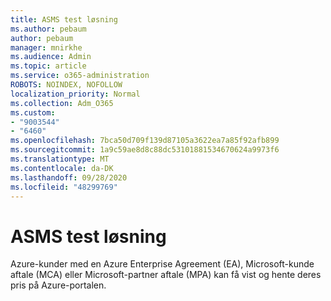```yaml
---
title: ASMS test løsning
ms.author: pebaum
author: pebaum
manager: mnirkhe
ms.audience: Admin
ms.topic: article
ms.service: o365-administration
ROBOTS: NOINDEX, NOFOLLOW
localization_priority: Normal
ms.collection: Adm_O365
ms.custom:
- "9003544"
- "6460"
ms.openlocfilehash: 7bca50d709f139d87105a3622ea7a85f92afb899
ms.sourcegitcommit: 1a9c59ae8d8c88dc53101881534670624a9973f6
ms.translationtype: MT
ms.contentlocale: da-DK
ms.lasthandoff: 09/28/2020
ms.locfileid: "48299769"
---
```

# <a name="asms-test-solution"></a>ASMS test løsning

Azure-kunder med en Azure Enterprise Agreement (EA), Microsoft-kunde aftale (MCA) eller Microsoft-partner aftale (MPA) kan få vist og hente deres pris på Azure-portalen.
